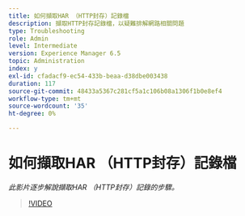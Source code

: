 ```yaml
---
title: 如何擷取HAR （HTTP封存）記錄檔
description: 擷取HTTP封存記錄檔，以疑難排解網路相關問題
type: Troubleshooting
role: Admin
level: Intermediate
version: Experience Manager 6.5
topic: Administration
index: y
exl-id: cfadacf9-ec54-433b-beaa-d38dbe003438
duration: 117
source-git-commit: 48433a5367c281cf5a1c106b08a1306f1b0e8ef4
workflow-type: tm+mt
source-wordcount: '35'
ht-degree: 0%

---
```


# 如何擷取HAR （HTTP封存）記錄檔

*此影片逐步解說擷取HAR （HTTP封存）記錄的步驟。*

>[!VIDEO](https://video.tv.adobe.com/v/335488?quality=12&learn=on)
